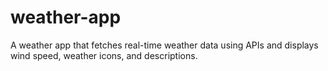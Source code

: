 # weather-app
A weather app that fetches real-time weather data using APIs and displays wind speed, weather icons, and descriptions.
